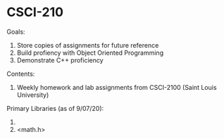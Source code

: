 # CSCI-210

Goals: 
  1) Store copies of assignments for future reference 
  2) Build profiency with Object Oriented Programming 
  3) Demonstrate C++ proficiency 
  
Contents: 
  1) Weekly homework and lab assignments from CSCI-2100 (Saint Louis University) 
  
Primary Libraries (as of 9/07/20): 
  1) <iostream> 
  2) <math.h> 
